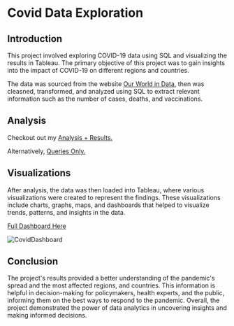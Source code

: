 # Covid Data Exploration

## Introduction
This project involved exploring COVID-19 data using SQL and visualizing the results in Tableau. The primary objective of this project was to gain insights into the impact of COVID-19 on different regions and countries.

The data was sourced from the website [Our World in Data](https://ourworldindata.org/covid-deaths), then was cleasned, transformed, and analyzed using SQL to extract relevant information such as the number of cases, deaths, and vaccinations.

## Analysis
Checkout out my [Analysis + Results.](https://github.com/JalenCanty/CovidDataExploration/blob/main/Analysis.ipynb)

Alternatively, [Queries Only.](https://github.com/JalenCanty/CovidDataExploration/blob/main/CovidData.sql)

## Visualizations
After analysis, the data was then loaded into Tableau, where various visualizations were created to represent the findings. These visualizations include charts, graphs, maps, and dashboards that helped to visualize trends, patterns, and insights in the data.

[Full Dashboard Here](https://public.tableau.com/app/profile/jalen.canty/viz/CovidDashboard_16765864256420/Dashboard1)

![CovidDashboard](https://user-images.githubusercontent.com/123619020/222254384-372c0219-843b-4142-8a43-ed2d0877e2c1.png)

## Conclusion
The project's results provided a better understanding of the pandemic's spread and the most affected regions, and countries. This information is helpful in decision-making for policymakers, health experts, and the public, informing them on the best ways to respond to the pandemic. Overall, the project demonstrated the power of data analytics in uncovering insights and making informed decisions.
